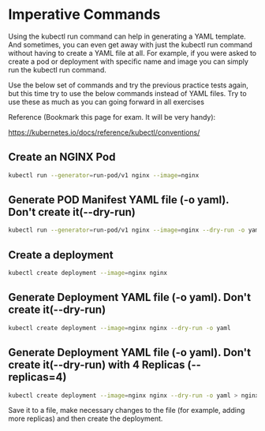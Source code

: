 # Imperative Commands

Using the kubectl run command can help in generating a YAML template. 
And sometimes, you can even get away with just the kubectl run command without having to create a YAML file at all. 
For example, if you were asked to create a pod or deployment with specific name and image you can simply run the kubectl run command.

Use the below set of commands and try the previous practice tests again, but this time try to use the below commands instead of YAML files.
Try to use these as much as you can going forward in all exercises

Reference (Bookmark this page for exam. It will be very handy):

https://kubernetes.io/docs/reference/kubectl/conventions/


## Create an NGINX Pod

```bash
kubectl run --generator=run-pod/v1 nginx --image=nginx
```


## Generate POD Manifest YAML file (-o yaml). Don't create it(--dry-run)

```bash
kubectl run --generator=run-pod/v1 nginx --image=nginx --dry-run -o yaml
```

## Create a deployment

```bash
kubectl create deployment --image=nginx nginx
```

## Generate Deployment YAML file (-o yaml). Don't create it(--dry-run)

```bash
kubectl create deployment --image=nginx nginx --dry-run -o yaml
```

## Generate Deployment YAML file (-o yaml). Don't create it(--dry-run) with 4 Replicas (--replicas=4)

```bash
kubectl create deployment --image=nginx nginx --dry-run -o yaml > nginx-deployment.yaml
```

Save it to a file, make necessary changes to the file (for example, adding more replicas) and then create the deployment.
